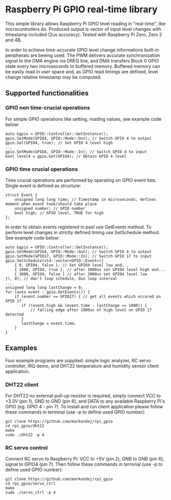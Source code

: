 # Raspberry Pi GPIO real-time library

This simple library allows Raspberry Pi GPIO level reading in "real-time", like microcontrollers do. Produced output is vector of input level changes with timestamp included (2us accuracy).
Tested with Raspberry Pi Zero, Zero 2 and 4B.

In order to achieve time-accurate GPIO level change informations built-in peripherals are beeing used. The PWM delivers accurate synchronization signal to the DMA engine via DREQ line, and DMA transfers Block 0 GPIO state every two microseconds to buffered memory. Buffered memory can be easily read in user space and, as GPIO read timings are defined, level change relative timestamp may be computed.

## Supported functionalities

### GPIO non time-crucial operations

For simple GPIO operations like setting, reading values, see example code below:

```
auto &gpio = GPIO::Controller::GetInstance();
gpio.SetMode(GPIO4, GPIO::Mode::Out); // Switch GPIO 4 to output
gpio.Set(GPIO4, true); // Set GPIO 4 level high
...
gpio.SetMode(GPIO4, GPIO::Mode::In); // Switch GPIO 4 to input
bool level4 = gpio.Get(GPIO4); // Obtain GPIO 4 level
```

### GPIO time crucial operations

Time crucial operations are performed by operating on GPIO event lists. Single event is defined as structure:

```
struct Event {
    unsigned long long time; // Timestamp in microseconds, defines moment when event took/should take place
    unsigned number; // GPIO number
    bool high; // GPIO level, TRUE for high
};
```

In order to obtain events registered in past use GetEvents method. To perform level changes in strictly defined timing use SetSchedule method. See example code below:

```
auto &gpio = GPIO::Controller::GetInstance();
gpio.SetMode(GPIO4, GPIO::Mode::Out); // Switch GPIO 4 to output
gpio.SetMode(GPIO17, GPIO::Mode::In); // Switch GPIO 17 to input
gpio.SetSchedule(std::vector<GPIO::Event>({
    { 0, GPIO4, false }, // Set GPIO4 level low and...
    { 1000, GPIO4, true }, // after 1000us set GPIO4 level high and...
    { 3000, GPIO4, false } // after 3000us set GPIO4 level low
}), 0); // don't loop schedule, 0us loop interval
...
unsigned long long lastChange = 0;
for (auto event : gpio.GetEvents()) {
    if (event.number == GPIO17) { // get all events which occured on GPIO 17
       if (!event.high && (event.time - lastChange == 1000)) {
           // falling edge after 1000us of high level on GPIO 17 detected
       }
       lastChange = event.time;
    }
}
```

## Examples

Four example programs are supplied: simple logic analyzer, RC servo controller, IRQ demo, and DHT22 temperature and humidity sensor client application.

### DHT22 client

For DHT22 no external pull-up resistor is required, simply connect VCC to +3.3V (pin 1), GND to GND (pin 6), and DATA to any available Raspberry Pi's GPIO (eg. GPIO 4 - pin 7). To install and run client application please follow these commands in terminal (use -p to define used GPIO number):
```
git clone https://github.com/markondej/rpi_gpio
cd rpi_gpio/dht22
make
sudo ./dht22 -p 4
```

### RC servo control

Connect RC servo to Raspberry Pi: VCC to +5V (pin 2), GNB to GNB (pin 6), signal to GPIO4 (pin 7). Then follow these commands in terminal (use -p to define used GPIO number):
```
git clone https://github.com/markondej/rpi_gpio
cd rpi_gpio/servo_ctrl
make
sudo ./servo_ctrl -p 4
```
